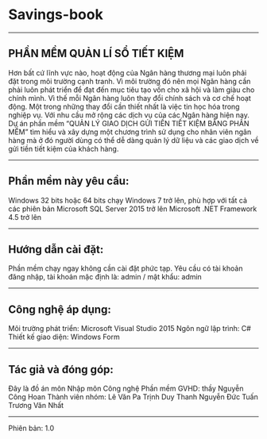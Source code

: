 # Savings-book
----------------------
PHẦN MỀM QUẢN LÍ SỔ TIẾT KIỆM
-
Hơn bất cứ lĩnh vực nào, hoạt động của Ngân hàng thương mại luôn phải đặt trong môi trường cạnh tranh. Vì môi trường đó nên mọi Ngân hàng cần phải luôn phát triển để đạt đến mục tiêu tạo vốn cho xã hội và làm giàu cho chính mình. Vì thế mỗi Ngân hàng luôn thay đổi chính sách và cơ chế hoạt động. Một trong những thay đổi cần thiết nhất là việc tin học hóa trong nghiệp vụ.
Với nhu cầu mở rộng các dịch vụ của các Ngân hàng hiện nay. Dự án phần mềm “QUẢN LÝ GIAO DỊCH GỬI TIỀN TIẾT KIỆM BẰNG PHẦN MỀM” tìm hiểu và xây dựng một chương trình sử dụng cho nhân viên ngân hàng mà ở đó người dùng có thể dễ dàng quản lý dữ liệu và các giao dịch về gửi tiền tiết kiệm của khách hàng.

----------------------
Phần mềm này yêu cầu:
-
Windows 32 bits hoặc 64 bits chạy Windows 7 trở lên, phù hợp với tất cả các phiên bản
Microsoft SQL Server 2015 trở lên
Microsoft .NET Framework 4.5 trở lên

----------------------
Hướng dẫn cài đặt:
-
Phần mềm chạy ngay không cần cài đặt phức tạp.
Yêu cầu có tài khoản đăng nhập, tài khoản mặc định là: admin / mật khẩu: admin

----------------------
Công nghệ áp dụng:
-
Môi trường phát triển: Microsoft Visual Studio 2015
Ngôn ngữ lập trình: C#
Thiết kế giao diện: Windows Form

----------------------
Tác giả và đóng góp:
-
Đây là đồ án môn Nhập môn Công nghệ Phần mềm
GVHD: thầy Nguyễn Công Hoan
Thành viên nhóm:
Lê Văn Pa
Trịnh Duy Thanh
Nguyễn Đức Tuấn
Trương Văn Nhất

----------------------
Phiên bản: 1.0

